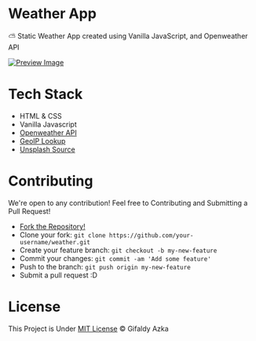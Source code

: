 # Weather App

⛅ Static Weather App created using Vanilla JavaScript, and Openweather API

[![Preview Image](https://cdn.upload.systems/uploads/DBBw9tff.png)](https://gifaldyazka.is-a.dev/weather)

# Tech Stack

- HTML & CSS
- Vanilla Javascript
- [Openweather API](https://openweathermap.org/api)
- [GeoIP Lookup](https://geoiplookup.io/)
- [Unsplash Source](https://source.unsplash.com/)

# Contributing

We're open to any contribution! Feel free to Contributing and Submitting a Pull Request!

- [Fork the Repository!](https://github.com/gifaldyazkaa/weather/fork)
- Clone your fork: `git clone https://github.com/your-username/weather.git`
- Create your feature branch: `git checkout -b my-new-feature`
- Commit your changes: `git commit -am 'Add some feature'`
- Push to the branch: `git push origin my-new-feature`
- Submit a pull request :D

# License

This Project is Under [MIT License](https://github.com/gifaldyazkaa/weather/blob/master/LICENSE) &copy; Gifaldy Azka
